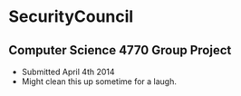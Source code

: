 # SecurityCouncil

## Computer Science 4770 Group Project

- Submitted April 4th 2014
- Might clean this up sometime for a laugh.
